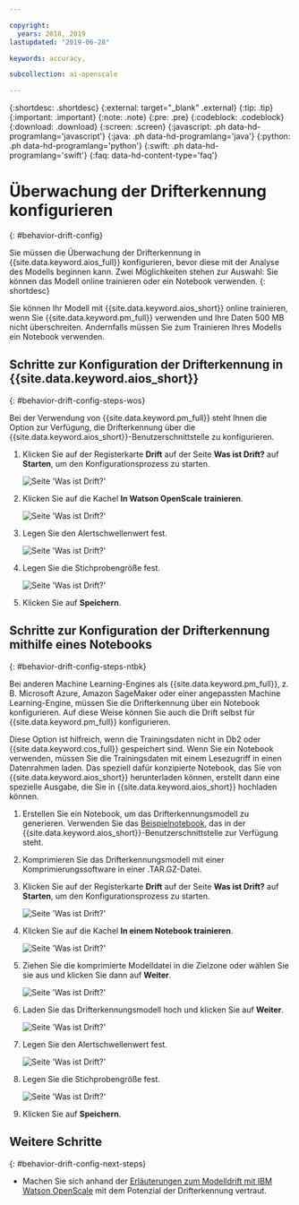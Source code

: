 ```yaml
---

copyright:
  years: 2018, 2019
lastupdated: "2019-06-28"

keywords: accuracy, 

subcollection: ai-openscale

---
```


{:shortdesc: .shortdesc}
{:external: target="_blank" .external}
{:tip: .tip}
{:important: .important}
{:note: .note}
{:pre: .pre}
{:codeblock: .codeblock}
{:download: .download}
{:screen: .screen}
{:javascript: .ph data-hd-programlang='javascript'}
{:java: .ph data-hd-programlang='java'}
{:python: .ph data-hd-programlang='python'}
{:swift: .ph data-hd-programlang='swift'}
{:faq: data-hd-content-type='faq'}

# Überwachung der Drifterkennung konfigurieren
{: #behavior-drift-config}

Sie müssen die Überwachung der Drifterkennung in {{site.data.keyword.aios_full}} konfigurieren, bevor diese mit der Analyse des Modells beginnen kann. Zwei Möglichkeiten stehen zur Auswahl: Sie können das Modell online trainieren oder ein Notebook verwenden.
{: shortdesc}

Sie können Ihr Modell mit {{site.data.keyword.aios_short}} online trainieren, wenn Sie {{site.data.keyword.pm_full}} verwenden und Ihre Daten 500 MB nicht überschreiten. Andernfalls müssen Sie zum Trainieren Ihres Modells ein Notebook verwenden.

## Schritte zur Konfiguration der Drifterkennung in {{site.data.keyword.aios_short}}
{: #behavior-drift-config-steps-wos}

Bei der Verwendung von {{site.data.keyword.pm_full}} steht Ihnen die Option zur Verfügung, die Drifterkennung über die {{site.data.keyword.aios_short}}-Benutzerschnittstelle zu konfigurieren.

1. Klicken Sie auf der Registerkarte **Drift** auf der Seite **Was ist Drift?** auf **Starten**, um den Konfigurationsprozess zu starten.

   ![Seite 'Was ist Drift?'](images/drift-config-1.png)

2. Klicken Sie auf die Kachel **In Watson OpenScale trainieren**.

   ![Seite 'Was ist Drift?'](images/drift-config-2.png)

3. Legen Sie den Alertschwellenwert fest.

   ![Seite 'Was ist Drift?'](images/drift-config-3.png)

3. Legen Sie die Stichprobengröße fest.

   ![Seite 'Was ist Drift?'](images/drift-config-4.png)
   
3. Klicken Sie auf **Speichern**.


## Schritte zur Konfiguration der Drifterkennung mithilfe eines Notebooks
{: #behavior-drift-config-steps-ntbk}

Bei anderen Machine Learning-Engines als {{site.data.keyword.pm_full}}, z. B. Microsoft Azure, Amazon SageMaker oder einer angepassten Machine Learning-Engine, müssen Sie die Drifterkennung über ein Notebook konfigurieren. Auf diese Weise können Sie auch die Drift selbst für {{site.data.keyword.pm_full}} konfigurieren.

Diese Option ist hilfreich, wenn die Trainingsdaten nicht in Db2 oder {{site.data.keyword.cos_full}} gespeichert sind. Wenn Sie ein Notebook verwenden, müssen Sie die Trainingsdaten mit einem Lesezugriff in einen Datenrahmen laden. Das speziell dafür konzipierte Notebook, das Sie von {{site.data.keyword.aios_short}} herunterladen können, erstellt dann eine spezielle Ausgabe, die Sie in {{site.data.keyword.aios_short}} hochladen können.

1. Erstellen Sie ein Notebook, um das Drifterkennungsmodell zu generieren. Verwenden Sie das [Beispielnotebook](https://github.com/IBM-Watson/aios-data-distribution/blob/master/training_statistics_notebook.ipynb), das in der {{site.data.keyword.aios_short}}-Benutzerschnittstelle zur Verfügung steht.
2. Komprimieren Sie das Drifterkennungsmodell mit einer Komprimierungssoftware in einer .TAR.GZ-Datei.

1. Klicken Sie auf der Registerkarte **Drift** auf der Seite **Was ist Drift?** auf **Starten**, um den Konfigurationsprozess zu starten.

   ![Seite 'Was ist Drift?'](images/drift-config-1.png)

2. Klicken Sie auf die Kachel **In einem Notebook trainieren**.

   ![Seite 'Was ist Drift?'](images/drift-config-2.png)

3. Ziehen Sie die komprimierte Modelldatei in die Zielzone oder wählen Sie sie aus und klicken Sie dann auf **Weiter**.

   ![Seite 'Was ist Drift?'](images/drift-config-2b.png)
   
3. Laden Sie das Drifterkennungsmodell hoch und klicken Sie auf **Weiter**.

   ![Seite 'Was ist Drift?'](images/drift-config-upload.png)
   
3. Legen Sie den Alertschwellenwert fest.

   ![Seite 'Was ist Drift?'](images/drift-config-3.png)

3. Legen Sie die Stichprobengröße fest.

   ![Seite 'Was ist Drift?'](images/drift-config-4.png)
   
3. Klicken Sie auf **Speichern**.

## Weitere Schritte
{: #behavior-drift-config-next-steps}

- Machen Sie sich anhand der [Erläuterungen zum Modelldrift mit IBM Watson OpenScale](https://medium.com/@manish.bhide/4c5401aa8da4) mit dem Potenzial der Drifterkennung vertraut.
